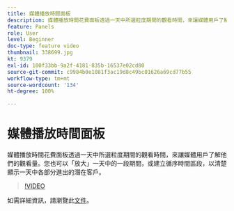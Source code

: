 ```yaml
---
title: 媒體播放時間面板
description: 媒體播放時間花費面板透過一天中所選粒度期間的觀看時間，來讓媒體用戶了解他們的觀看量。您也可以「放大」一天中的一段期間，或建立循序時間區段，以清楚顯示一天中各部分進出的潛在客戶。
feature: Panels
role: User
level: Beginner
doc-type: feature video
thumbnail: 338699.jpg
kt: 9379
exl-id: 100f33bb-9a2f-4181-835b-16537e02cd80
source-git-commit: c9984b0e1081f3ac19d8c49bc01626a69cd77b55
workflow-type: tm+mt
source-wordcount: '134'
ht-degree: 100%

---
```


# 媒體播放時間面板

媒體播放時間花費面板透過一天中所選粒度期間的觀看時間，來讓媒體用戶了解他們的觀看量。您也可以「放大」一天中的一段期間，或建立循序時間區段，以清楚顯示一天中各部分進出的潛在客戶。

>[!VIDEO](https://video.tv.adobe.com/v/338699/?quality=12&learn=on)

如需詳細資訊，請瀏覽此[文件](https://experienceleague.adobe.com/docs/media-analytics/using/media-reports/media-playback-time-spent.html)。
